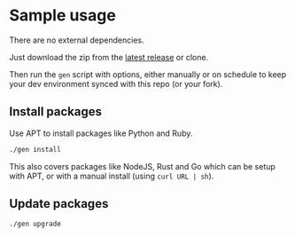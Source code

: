 # Sample usage

There are no external dependencies.

Just download the zip from the [latest release](https://github.com/MichaelCurrin/os-genesis/tags) or clone.

Then run the `gen` script with options, either manually or on schedule to keep your dev environment synced with this repo (or your fork).

## Install packages

Use APT to install packages like Python and Ruby.

```sh
./gen install
```

This also covers packages like NodeJS, Rust and Go which can be setup with APT, or with a manual install (using `curl URL | sh`).

## Update packages

```sh
./gen upgrade
```

